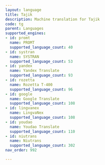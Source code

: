 ```yaml
---
layout: language
title: Tajik
description: Machine translation for Tajik
code: tg
parent: Languages
supported_engines:
- id: promt
  name: PROMT
  supported_language_count: 40
- id: systran
  name: SYSTRAN
  supported_language_count: 53
- id: yandex
  name: Yandex Translate
  supported_language_count: 93
- id: rozetta
  name: Rozetta T-400
  supported_language_count: 96
- id: google
  name: Google Translate
  supported_language_count: 108
- id: lingvanex
  name: LingvaNex
  supported_language_count: 108
- id: youdao
  name: Youdao Translate
  supported_language_count: 110
- id: niutrans
  name: Niutrans
  supported_language_count: 302
nav_order: 992

---
```




